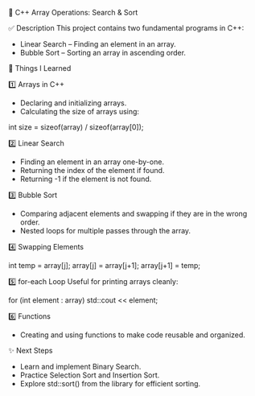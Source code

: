 📘 C++ Array Operations: Search & Sort

✅ Description
This project contains two fundamental programs in C++:

- Linear Search – Finding an element in an array.
- Bubble Sort – Sorting an array in ascending order.

📌 Things I Learned

1️⃣ Arrays in C++
- Declaring and initializing arrays.
- Calculating the size of arrays using:

int size = sizeof(array) / sizeof(array[0]);

2️⃣ Linear Search
- Finding an element in an array one-by-one.
- Returning the index of the element if found.
- Returning -1 if the element is not found.

3️⃣ Bubble Sort
- Comparing adjacent elements and swapping if they are in the wrong order.
- Nested loops for multiple passes through the array.

4️⃣ Swapping Elements

int temp = array[j];
array[j] = array[j+1];
array[j+1] = temp;

5️⃣ for-each Loop
Useful for printing arrays cleanly:

for (int element : array)
    std::cout << element;

6️⃣ Functions
- Creating and using functions to make code reusable and organized.

✨ Next Steps
- Learn and implement Binary Search.
- Practice Selection Sort and Insertion Sort.
- Explore std::sort() from the <algorithm> library for efficient sorting.
